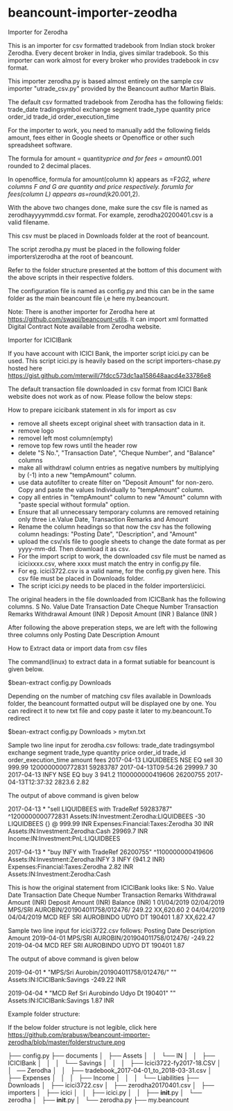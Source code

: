 # beancount-importer-zeodha


Importer for Zerodha

This is an importer for csv formatted tradebook from Indian stock broker Zerodha. Every decent broker in India, gives similar tradebook. 
So this importer can work almost for every broker who provides tradebook in csv format. 

This importer zerodha.py is based almost entirely on the sample csv importer "utrade_csv.py" provided by the Beancount author Martin Blais.

The default csv formatted tradebook from Zerodha has the following fields: 
trade_date	tradingsymbol	exchange	segment	trade_type	quantity	price	order_id	trade_id	order_execution_time

For the importer to work, you need to manually add the following fields amount, fees either in Google sheets or Openoffice or other such spreadsheet software.

The formula for amount = quantity*price and for fees = amount*0.001 rounded to 2 decimal places. 

In openoffice,
formula for amount(column k) appears as =F2*G2, where columns F and G are quantity and price respectively.
forumla for fees(column L) appears as=round(k2*0.001,2).

With the above two changes done, make sure the csv file is named as zerodhayyyymmdd.csv format. For example, zerodha20200401.csv is a valid filename. 

This csv must be placed in Downloads folder at the root of beancount.

The script zerodha.py must be placed in the following folder importers\zerodha at the root of beancount. 

Refer to the folder structure presented at the bottom of this document with the above scripts in their respective folders. 

The configuration file is named as config.py and this can be in the same folder as the main beancount file i,e here my.beancount.

Note: There is another importer for Zerodha here at https://github.com/swapi/beancount-utils. It can import xml formatted Digital Contract Note available 
from Zerodha website.

Importer for ICICIBank

If you have account with ICICI Bank, the importer script icici.py can be used. This script icici.py is heavily based on the script 
importers-chase.py hosted here  https://gist.github.com/mterwill/7fdcc573dc1aa158648aacd4e33786e8

The default transaction file downloaded in csv format from ICICI Bank website does not work as of now. Please follow the below steps:

How to prepare icicibank statement in xls for import as csv

* remove all sheets except original sheet with transaction data in it.
* remove logo
* removel left most column(empty)
* remove top few rows until the header row
* delete "S No.", "Transaction Date", "Cheque Number", and "Balance" columns
* make all withdrawl column entries as negative numbers by multiplying by (-1) into a new "tempAmount" column.
* use data autofilter to create filter on "Deposit Amount" for non-zero. Copy and paste the values Individually to "tempAmount" column. 
* copy all entries in "tempAmount" column to new "Amount" column with "paste special without formula" option.
* Ensure that all unnecessary temporary columns are removed retaining only three i.e.Value Date, Transaction Remarks and Amount
* Rename the column headings so that now the csv has the following column headings: "Posting Date", "Description", and "Amount"
* upload the csv/xls file to google sheets to change the date format as per yyyy-mm-dd. Then download it as csv.
* For the import script to work, the downloaded csv file must be named as icicixxxx.csv, where xxxx must match the entry in config.py file. 
* For eg. icici3722.csv is a valid name, for the config.py given here. This csv file must be placed in Downloads folder.
* The script icici.py needs to be placed in the folder importers\icici.

The original headers in the file downloaded from ICICBank has the following columns.
S No.	Value Date	Transaction Date	Cheque Number	Transaction Remarks	Withdrawal Amount (INR )	Deposit Amount (INR )	Balance (INR )

After following the above preperation steps, we are left with the following three columns only
Posting Date	Description	Amount

How to Extract data or import data from csv files 

The command(linux) to extract data in a format sutiable for beancount is given below. 

$bean-extract config.py Downloads

Depending on the number of matching csv files available in Downloads folder, the beancount formatted output will be displayed one by one. You can redirect it to new txt file and copy paste it later to my.beancount.To redirect

$bean-extract config.py Downloads > mytxn.txt


Sample two line input for zerodha.csv follows:
trade_date	tradingsymbol	exchange	segment	trade_type	quantity	price	order_id	trade_id	order_execution_time	amount	fees
2017-04-13	LIQUIDBEES	NSE	EQ	sell	30	999.99	1200000000772831	59283787	2017-04-13T09:54:26	29999.7	30
2017-04-13	INFY	NSE	EQ	buy	3	941.2	1100000000419606	26200755	2017-04-13T12:37:32	2823.6	2.82

The output of above command is given below
                               
2017-04-13 * "sell LIQUIDBEES with TradeRef 59283787" ^1200000000772831
  Assets:IN:Investment:Zerodha:LIQUIDBEES      -30 LIQUIDBEES {} @ 999.99 INR
  Expenses:Financial:Taxes:Zerodha              30 INR                       
  Assets:IN:Investment:Zerodha:Cash        29969.7 INR                       
  Income:IN:Investment:PnL:LIQUIDBEES                                        

2017-04-13 * "buy INFY with TradeRef 26200755" ^1100000000419606
  Assets:IN:Investment:Zerodha:INFY     3 INFY {941.2 INR}
  Expenses:Financial:Taxes:Zerodha   2.82 INR             
  Assets:IN:Investment:Zerodha:Cash          

This is how the original statement from ICICIBank looks like:
S No.	Value Date	Transaction Date	Cheque Number	Transaction Remarks	Withdrawal Amount (INR)	Deposit Amount (INR)	Balance (INR)
1	01/04/2019	02/04/2019	 	MPS/SRI AUROBIN/201904011758/012476/	249.22	 XX,620.60
2	04/04/2019	04/04/2019	 	MCD REF SRI AUROBINDO UDYO DT 190401	 	1.87	XX,622.47

Sample two line input for icici3722.csv follows:
Posting Date	Description	Amount
2019-04-01	MPS/SRI AUROBIN/201904011758/012476/	-249.22
2019-04-04	MCD REF SRI AUROBINDO UDYO DT 190401	1.87

The output of above command is given below

2019-04-01 * "MPS/Sri Aurobin/201904011758/012476/" ""
  Assets:IN:ICICIBank:Savings  -249.22 INR

2019-04-04 * "MCD Ref Sri Aurobindo Udyo Dt 190401" ""
  Assets:IN:ICICIBank:Savings  1.87 INR


Example folder structure:

If the below folder structure is not legible, click here https://github.com/prabusw/beancount-importer-zerodha/blob/master/folderstructure.png

├── config.py
├── documents
│   ├── Assets
│   │   └── IN
│   │       ├── ICICIBank
│   │       │   └── Savings
│   │       │       ├── Icici3722-fy2017-18.CSV
│   │       ── Zerodha
│   │           ├── tradebook_2017-04-01_to_2018-03-31.csv
│   ├── Expenses
│   │   
│   ├── Income
│   │   
│   └── Liabilities
├── Downloads
│   ├── icici3722.csv
│   ├── zerodha20170401.csv
│   
├── importers
│   ├── icici
│   │   ├── icici.py
│   │   ├── __init__.py
│   └── zerodha
│       ├── __init__.py
│       └── zerodha.py
├── my.beancount
